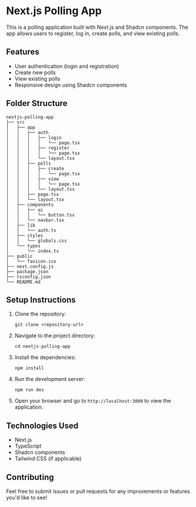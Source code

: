 # Next.js Polling App

This is a polling application built with Next.js and Shadcn components. The app allows users to register, log in, create polls, and view existing polls.

## Features

- User authentication (login and registration)
- Create new polls
- View existing polls
- Responsive design using Shadcn components

## Folder Structure

```
nextjs-polling-app
├── src
│   ├── app
│   │   ├── auth
│   │   │   ├── login
│   │   │   │   └── page.tsx
│   │   │   ├── register
│   │   │   │   └── page.tsx
│   │   │   └── layout.tsx
│   │   ├── polls
│   │   │   ├── create
│   │   │   │   └── page.tsx
│   │   │   ├── view
│   │   │   │   └── page.tsx
│   │   │   └── layout.tsx
│   │   ├── page.tsx
│   │   └── layout.tsx
│   ├── components
│   │   ├── ui
│   │   │   └── button.tsx
│   │   └── navbar.tsx
│   ├── lib
│   │   └── auth.ts
│   ├── styles
│   │   └── globals.css
│   └── types
│       └── index.ts
├── public
│   └── favicon.ico
├── next.config.js
├── package.json
├── tsconfig.json
└── README.md
```

## Setup Instructions

1. Clone the repository:
   ```
   git clone <repository-url>
   ```

2. Navigate to the project directory:
   ```
   cd nextjs-polling-app
   ```

3. Install the dependencies:
   ```
   npm install
   ```

4. Run the development server:
   ```
   npm run dev
   ```

5. Open your browser and go to `http://localhost:3000` to view the application.

## Technologies Used

- Next.js
- TypeScript
- Shadcn components
- Tailwind CSS (if applicable)

## Contributing

Feel free to submit issues or pull requests for any improvements or features you'd like to see!